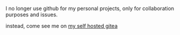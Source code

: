 I no longer use github for my personal projects, only for collaboration purposes and issues.

instead, come see me on [my self hosted gitea](https://git.someboringnerd.xyz/explore/repos)
